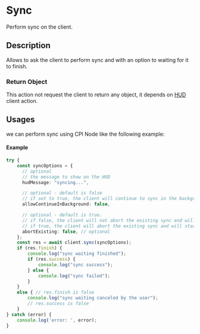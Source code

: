 # Sync
Perform sync on the client.

## Description
Allows to ask the client to perform sync and with an option to waiting for it to finish.

### Return Object
This action not request the client to return any object, it depends on [HUD](./hud.md) client action.

## Usages
we can perform sync using CPI Node like the following example:

#### Example 
```typescript
try {
    const syncOptions = {
      // optional
      // the message to show on the HUD
      hudMessage: "syncing...", 

      // optional - default is false
      // if set to true, the client will continue to sync in the background without waiting for the sync to finish
      allowContinueInBackground: false,

      // optional - default is true.
      // if false, the client will not abort the existing sync and will wait for it to finish (if allowContinueInBackground is false).
      // if true, the client will abort the existing sync and will start a new sync.
      abortExisting: false, // optional      
    };
    const res = await client.sync(syncOptions);
    if (res.finish) { 
        console.log("sync waiting finished");
        if (res.success) {
            console.log("sync success");
        } else {
            console.log("sync failed");
        }
    }
    else { // res.finish is false
        console.log("sync waiting canceled by the user");
        // res.success is false        
    }
} catch (error) {
    console.log('error: ', error);
}

```
